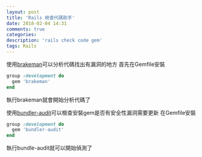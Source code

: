```yaml
---
layout: post
title: 'Rails 檢查代碼助手'
date: 2018-02-04 14:31
comments: true
categories:
description: 'rails check code gem'
tags: Rails
---
```

使用[brakeman](https://github.com/presidentbeef/brakeman)可以分析代碼找出有漏洞的地方
首先在Gemfile安裝
```rb
group :development do
  gem 'brakeman'
end
```
執行brakeman就會開始分析代碼了

使用[bundler-audit](https://github.com/rubysec/bundler-audit)可以檢查安裝gem是否有安全性漏洞需要更新
在Gemfile安裝
```rb
group :development do
  gem 'bundler-audit'
end
```
執行bundle-audit就可以開始偵測了